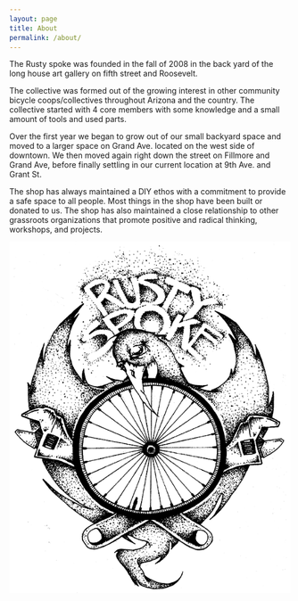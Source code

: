 ```yaml
---
layout: page
title: About
permalink: /about/
---
```


The Rusty spoke was founded in the fall of 2008 in the back yard of the long house art gallery on fifth street and Roosevelt.

The collective was formed out of the growing interest in other community bicycle coops/collectives throughout Arizona and the country.
The collective started with 4 core members with some knowledge and a small amount of tools and used parts.

Over the first year we began to grow out of our small backyard space and moved to a larger space on Grand Ave. located on the west side of downtown.
We then moved again right down the street on Fillmore and Grand Ave, before finally settling in our current location at 9th Ave. and Grant St.

The shop has always maintained a DIY ethos with a commitment to provide a safe space to all people.
Most things in the shop have been built or donated to us.
The shop has also maintained a close relationship to other grassroots organizations that promote positive and radical thinking, workshops, and projects.

![Rusty Spoke logo](/images/logo.png)
